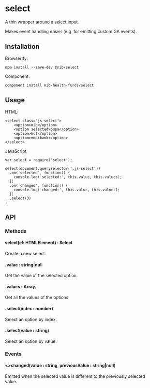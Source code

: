 # select

A thin wrapper around a select input. 

Makes event handling easier (e.g. for emitting custom GA events).
 
## Installation

Browserify:

    npm install --save-dev @nib/select
    
Component:

    component install nib-health-funds/select

## Usage

HTML:

    <select class="js-select">
        <option>nib</option>
        <option selected>bupa</option>
        <option>hcf</option>
        <option>medibank</option>
    </select>

JavaScript:

    var select = require('select');

    select(document.querySelector('.js-select'))
      .on('selected', function() {
        console.log('selected:', this.value, this.values);
      })
      .on('changed', function() {
        console.log('changed:', this.value, this.values);
      })
      .select(3)
    ;

## API

### Methods

#### select(el: HTMLElement) : Select

Create a new select.

#### .value : string|null

Get the value of the selected option.

#### .values : Array.<string>

Get all the values of the options.

#### .select(index : number)

Select an option by index.

#### .select(value : string)

Select an option by value.

### Events

#### <>changed(value : string, previousValue : string|null)

Emitted when the selected value is different to the previously selected value.
